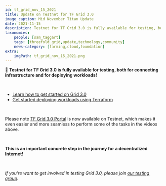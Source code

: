 ```yaml
---
id: tf_grid_nov_15_2021
title: Update on Testnet for TF Grid 3.0
image_caption: Mid November Titan Update
date: 2021-11-15
description: Testnet for TF Grid 3.0 is fully available for testing, both for connecting infrastructure and for deploying workloads!
taxonomies:
    people: [sam_taggart]
    tags: [threefold_grid,update,technology,community]
    news-category: [farming,cloud,foundation]
extra:
    imgPath: tf_grid_nov_15_2021.png
---
```


🚨 **Testnet for TF Grid 3.0 is fully available for testing, both for connecting infrastructure and for deploying workloads!**

<br/>

- [Learn how to get started on Grid 3.0](https://vimeo.com/645664686/ae8a2b6833)
- [Get started deploying workloads using Terraform](https://vimeo.com/645664908/fe7cd9b56f)

<br/>

Please note [TF Grid 3.0 Portal](https://portal.test.grid.tf/) is now available on Testnet, which makes it even easier and more seamless to perform some of the tasks in the videos above.

<br/>

**This is an important concrete step in the journey for a decentralized Internet!**

<br/>

*If you’re want to get involved in testing Grid 3.0, please join [our testing group](https://t.me/threefoldtesting).*